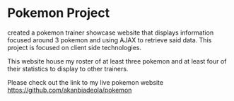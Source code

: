 # Pokemon Project

created a pokemon trainer showcase website that displays information focused around 3 pokemon and using AJAX to retrieve said data. This project is focused on client side technologies.

This website house my roster of at least three pokemon and at least four of their statistics to display to other trainers. 

Please check out the link to my live pokemon website https://github.com/akanbiadeola/pokemon

